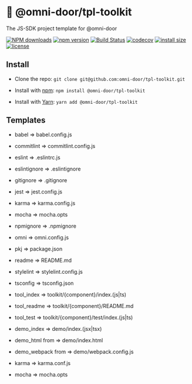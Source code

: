 # 🐸 @omni-door/tpl-toolkit
The JS-SDK project template for @omni-door

[![NPM downloads](http://img.shields.io/npm/dm/%40omni-door%2Ftpl-toolkit.svg?style=flat-square)](https://www.npmjs.com/package/@omni-door/tpl-toolkit)
[![npm version](https://badge.fury.io/js/%40omni-door%2Ftpl-toolkit.svg)](https://badge.fury.io/js/%40omni-door%2Ftpl-toolkit)
[![Build Status](https://travis-ci.com/omni-door/tpl-toolkit.svg?branch=master)](https://travis-ci.com/omni-door/tpl-toolkit)
[![codecov](https://codecov.io/gh/omni-door/tpl-toolkit/branch/master/graph/badge.svg)](https://codecov.io/gh/omni-door/tpl-toolkit)
[![install size](https://packagephobia.now.sh/badge?p=%40omni-door%2Ftpl-toolkit)](https://packagephobia.now.sh/result?p=%40omni-door%2Ftpl-toolkit)
[![license](http://img.shields.io/npm/l/%40omni-door%2Ftpl-toolkit.svg)](https://github.com/omni-door/tpl-toolkit/blob/master/LICENSE)

## Install
* Clone the repo: `git clone git@github.com:omni-door/tpl-toolkit.git`

* Install with [npm](https://www.npmjs.com/package/@omni-door/tpl-toolkit): `npm install @omni-door/tpl-toolkit`

* Install with [Yarn](https://yarnpkg.com/en/package/@omni-door/tpl-toolkit): `yarn add @omni-door/tpl-toolkit`

## Templates
- babel => babel.config.js

- commitlint => commitlint.config.js

- eslint => .eslintrc.js

- eslintignore => .eslintignore

- gitignore => .gitignore

- jest => jest.config.js

- karma => karma.config.js

- mocha => mocha.opts

- npmignore => .npmignore

- omni => omni.config.js

- pkj => package.json

- readme => README.md

- stylelint => stylelint.config.js

- tsconfig => tsconfig.json

- tool_index => toolkit/{component}/index.(js|ts)

- tool_readme => toolkit/{component}/README.md

- tool_test => toolkit/{component}/test/index.(js|ts)

- demo_index => demo/index.(jsx|tsx)

- demo_html from => demo/index.html

- demo_webpack from => demo/webpack.config.js

- karma => karma.conf.js

- mocha => mocha.opts